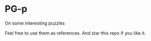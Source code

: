 # PG-p
On some interesting puzzles

Feel free to use them as references. And star this repo if you like it.
